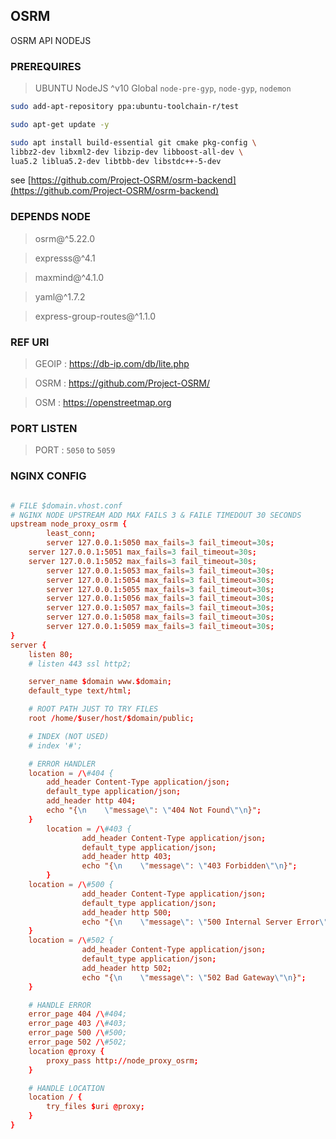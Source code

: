 ## OSRM
OSRM API NODEJS

### PREREQUIRES

> UBUNTU
> NodeJS ^v10
> Global `node-pre-gyp`, `node-gyp`, `nodemon`

```bash
sudo add-apt-repository ppa:ubuntu-toolchain-r/test

sudo apt-get update -y

sudo apt install build-essential git cmake pkg-config \
libbz2-dev libxml2-dev libzip-dev libboost-all-dev \
lua5.2 liblua5.2-dev libtbb-dev libstdc++-5-dev

```
see [https://github.com/Project-OSRM/osrm-backend](https://github.com/Project-OSRM/osrm-backend)

### DEPENDS NODE

> osrm@^5.22.0

> expresss@^4.1

> maxmind@^4.1.0

> yaml@^1.7.2

> express-group-routes@^1.1.0

### REF URI

> GEOIP : https://db-ip.com/db/lite.php

> OSRM : https://github.com/Project-OSRM/

> OSM : https://openstreetmap.org


### PORT LISTEN

> PORT : `5050` to `5059`

### NGINX CONFIG

```conf

# FILE $domain.vhost.conf
# NGINX NODE UPSTREAM ADD MAX FAILS 3 & FAILE TIMEDOUT 30 SECONDS
upstream node_proxy_osrm {
        least_conn;
        server 127.0.0.1:5050 max_fails=3 fail_timeout=30s;
	server 127.0.0.1:5051 max_fails=3 fail_timeout=30s;
	server 127.0.0.1:5052 max_fails=3 fail_timeout=30s;
        server 127.0.0.1:5053 max_fails=3 fail_timeout=30s;
        server 127.0.0.1:5054 max_fails=3 fail_timeout=30s;
        server 127.0.0.1:5055 max_fails=3 fail_timeout=30s;
        server 127.0.0.1:5056 max_fails=3 fail_timeout=30s;
        server 127.0.0.1:5057 max_fails=3 fail_timeout=30s;
        server 127.0.0.1:5058 max_fails=3 fail_timeout=30s;
        server 127.0.0.1:5059 max_fails=3 fail_timeout=30s;
}
server {
	listen 80;
	# listen 443 ssl http2;

	server_name $domain www.$domain;
	default_type text/html;

	# ROOT PATH JUST TO TRY FILES
	root /home/$user/host/$domain/public;

	# INDEX (NOT USED)
	# index '#';

	# ERROR HANDLER
	location = /\#404 {
		add_header Content-Type application/json;
		default_type application/json;
		add_header http 404;
		echo "{\n    \"message\": \"404 Not Found\"\n}";
	}
        location = /\#403 {
                add_header Content-Type application/json;
                default_type application/json;
                add_header http 403;
                echo "{\n    \"message\": \"403 Forbidden\"\n}";
        }
	location = /\#500 {
                add_header Content-Type application/json;
                default_type application/json;
                add_header http 500;
                echo "{\n    \"message\": \"500 Internal Server Error\"\n}";
	}
	location = /\#502 {
                add_header Content-Type application/json;
                default_type application/json;
                add_header http 502;
                echo "{\n    \"message\": \"502 Bad Gateway\"\n}";
	}

	# HANDLE ERROR
	error_page 404 /\#404;
	error_page 403 /\#403;
	error_page 500 /\#500;
	error_page 502 /\#502;
	location @proxy {
		proxy_pass http://node_proxy_osrm;
	}

	# HANDLE LOCATION
	location / {
		try_files $uri @proxy;
	}
}

```
